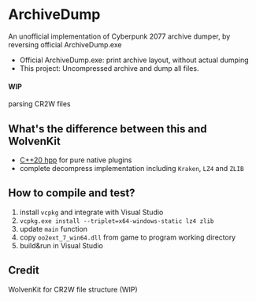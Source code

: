 # ArchiveDump
An unofficial implementation of Cyberpunk 2077 archive dumper, by reversing official ArchiveDump.exe

* Official ArchiveDump.exe: print archive layout, without actual dumping
* This project: Uncompressed archive and dump all files.

#### WIP
parsing CR2W files

## What's the difference between this and WolvenKit
* [C++20 hpp](ArchiveDump/RADR.hpp) for pure native plugins
* complete decompress implementation including `Kraken`, `LZ4` and `ZLIB`

## How to compile and test?
1. install `vcpkg` and integrate with Visual Studio
2. `vcpkg.exe install --triplet=x64-windows-static lz4 zlib`
3. update `main` function
4. copy `oo2ext_7_win64.dll` from game to program working directory
5. build&run in Visual Studio

## Credit
WolvenKit for CR2W file structure (WIP)
